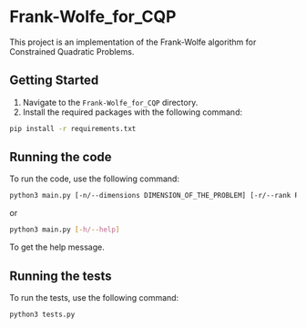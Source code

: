 # Frank-Wolfe_for_CQP

This project is an implementation of the Frank-Wolfe algorithm for Constrained Quadratic Problems.

## Getting Started

1. Navigate to the `Frank-Wolfe_for_CQP` directory.
2. Install the required packages with the following command:
```bash
pip install -r requirements.txt
```

## Running the code

To run the code, use the following command:
```bash
python3 main.py [-n/--dimensions DIMENSION_OF_THE_PROBLEM] [-r/--rank RANK_OF_THE_MATRIX] [-e/--eccentricity ECCENTRICITY_OF_THE_MATRIX] [-a/--active PERCENTAGE_OF_ACTIVE_CONSTRAINTS] [-v/--verbose VERBOSITY_LEVEL]
```
or 
```bash
python3 main.py [-h/--help]
```
To get the help message.

## Running the tests

To run the tests, use the following command:
```bash
python3 tests.py
```
